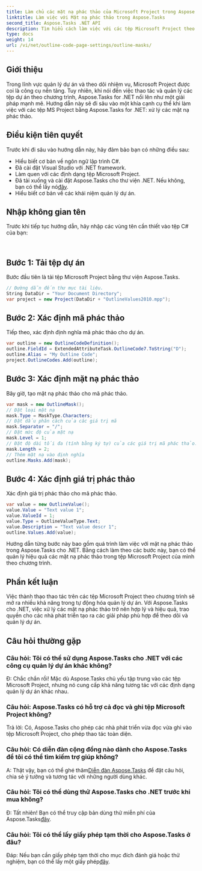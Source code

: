 ```yaml
---
title: Làm chủ các mặt nạ phác thảo của Microsoft Project trong Aspose.Tasks
linktitle: Làm việc với Mặt nạ phác thảo trong Aspose.Tasks
second_title: Aspose.Tasks .NET API
description: Tìm hiểu cách làm việc với các tệp Microsoft Project theo chương trình bằng Aspose.Tasks cho .NET. Làm chủ phác thảo mặt nạ một cách hiệu quả.
type: docs
weight: 14
url: /vi/net/outline-code-page-settings/outline-masks/
---
```

## Giới thiệu
Trong lĩnh vực quản lý dự án và theo dõi nhiệm vụ, Microsoft Project được coi là công cụ nền tảng. Tuy nhiên, khi nói đến việc thao tác và quản lý các tệp dự án theo chương trình, Aspose.Tasks for .NET nổi lên như một giải pháp mạnh mẽ. Hướng dẫn này sẽ đi sâu vào một khía cạnh cụ thể khi làm việc với các tệp MS Project bằng Aspose.Tasks for .NET: xử lý các mặt nạ phác thảo.
## Điều kiện tiên quyết
Trước khi đi sâu vào hướng dẫn này, hãy đảm bảo bạn có những điều sau:
- Hiểu biết cơ bản về ngôn ngữ lập trình C#.
- Đã cài đặt Visual Studio với .NET framework.
- Làm quen với các định dạng tệp Microsoft Project.
-  Đã tải xuống và cài đặt Aspose.Tasks cho thư viện .NET. Nếu không, bạn có thể lấy nó[đây](https://releases.aspose.com/tasks/net/).
- Hiểu biết cơ bản về các khái niệm quản lý dự án.
## Nhập không gian tên
Trước khi tiếp tục hướng dẫn, hãy nhập các vùng tên cần thiết vào tệp C# của bạn:
```csharp
    
```
## Bước 1: Tải tệp dự án
Bước đầu tiên là tải tệp Microsoft Project bằng thư viện Aspose.Tasks.
```csharp
// Đường dẫn đến thư mục tài liệu.
String DataDir = "Your Document Directory";
var project = new Project(DataDir + "OutlineValues2010.mpp");
```
## Bước 2: Xác định mã phác thảo
Tiếp theo, xác định định nghĩa mã phác thảo cho dự án.
```csharp
var outline = new OutlineCodeDefinition();
outline.FieldId = ExtendedAttributeTask.OutlineCode7.ToString("D");
outline.Alias = "My Outline Code";
project.OutlineCodes.Add(outline);
```
## Bước 3: Xác định mặt nạ phác thảo
Bây giờ, tạo mặt nạ phác thảo cho mã phác thảo.
```csharp
var mask = new OutlineMask();
// Đặt loại mặt nạ
mask.Type = MaskType.Characters;
// Đặt dấu phân cách của các giá trị mã
mask.Separator = "/";
// Đặt mức độ của mặt nạ
mask.Level = 1;
// Đặt độ dài tối đa (tính bằng ký tự) của các giá trị mã phác thảo. 0 nếu độ dài không được xác định.
mask.Length = 2;
// Thêm mặt nạ vào định nghĩa
outline.Masks.Add(mask);
```
## Bước 4: Xác định giá trị phác thảo
Xác định giá trị phác thảo cho mã phác thảo.
```csharp
var value = new OutlineValue();
value.Value = "Text value 1";
value.ValueId = 1;
value.Type = OutlineValueType.Text;
value.Description = "Text value descr 1";
outline.Values.Add(value);
```
Hướng dẫn từng bước này bao gồm quá trình làm việc với mặt nạ phác thảo trong Aspose.Tasks cho .NET. Bằng cách làm theo các bước này, bạn có thể quản lý hiệu quả các mặt nạ phác thảo trong tệp Microsoft Project của mình theo chương trình.

## Phần kết luận
Việc thành thạo thao tác trên các tệp Microsoft Project theo chương trình sẽ mở ra nhiều khả năng trong tự động hóa quản lý dự án. Với Aspose.Tasks cho .NET, việc xử lý các mặt nạ phác thảo trở nên hợp lý và hiệu quả, trao quyền cho các nhà phát triển tạo ra các giải pháp phù hợp để theo dõi và quản lý dự án.
## Câu hỏi thường gặp
### Câu hỏi: Tôi có thể sử dụng Aspose.Tasks cho .NET với các công cụ quản lý dự án khác không?
Đ: Chắc chắn rồi! Mặc dù Aspose.Tasks chủ yếu tập trung vào các tệp Microsoft Project, nhưng nó cung cấp khả năng tương tác với các định dạng quản lý dự án khác nhau.
### Câu hỏi: Aspose.Tasks có hỗ trợ cả đọc và ghi tệp Microsoft Project không?
Trả lời: Có, Aspose.Tasks cho phép các nhà phát triển vừa đọc vừa ghi vào tệp Microsoft Project, cho phép thao tác toàn diện.
### Câu hỏi: Có diễn đàn cộng đồng nào dành cho Aspose.Tasks để tôi có thể tìm kiếm trợ giúp không?
A: Thật vậy, bạn có thể ghé thăm[Diễn đàn Aspose.Tasks](https://forum.aspose.com/c/tasks/15) để đặt câu hỏi, chia sẻ ý tưởng và tương tác với những người dùng khác.
### Câu hỏi: Tôi có thể dùng thử Aspose.Tasks cho .NET trước khi mua không?
 Đ: Tất nhiên! Bạn có thể truy cập bản dùng thử miễn phí của Aspose.Tasks[đây](https://releases.aspose.com/).
### Câu hỏi: Tôi có thể lấy giấy phép tạm thời cho Aspose.Tasks ở đâu?
 Đáp: Nếu bạn cần giấy phép tạm thời cho mục đích đánh giá hoặc thử nghiệm, bạn có thể lấy một giấy phép[đây](https://purchase.aspose.com/temporary-license/).